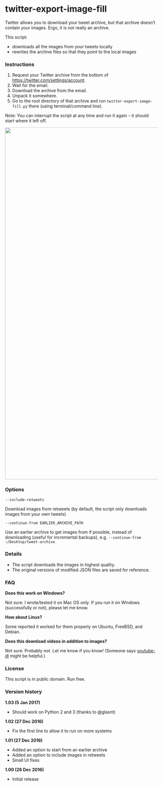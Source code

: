 # twitter-export-image-fill

Twitter allows you to download your tweet archive, but that archive doesn’t contain your images. Ergo, it is not really an archive.

This script:
- downloads all the images from your tweets locally
- rewrites the archive files so that they point to the local images


### Instructions

1. Request your Twitter archive from the bottom of https://twitter.com/settings/account.
2. Wait for the email.
3. Download the archive from the email.
4. Unpack it somewhere.
5. Go to the root directory of that archive and run `twitter-export-image-fill.py` there (using terminal/command line).

Note: You can interrupt the script at any time and run it again – it should start where it left off.

<img width="1154" src="https://cloud.githubusercontent.com/assets/2061609/21486338/edb3daf4-cb67-11e6-88ca-928b1b017b10.png">


### Options

`--include-retweets`

Download images from retweets (by default, the script only downloads images from your own tweets)

`--continue-from EARLIER_ARCHIVE_PATH`

Use an earlier archive to get images from if possible, instead of downloading (useful for incremental backups), e.g. `--continue-from ~/Desktop/tweet-archive`


### Details

- The script downloads the images in highest quality.
- The original versions of modified JSON files are saved for reference.


### FAQ

**Does this work on Windows?**

Not sure. I wrote/tested it on Mac OS only. If you run it on Windows (successfully or not), please let me know.

**How about Linux?**

Some reported it worked for them properly on Ubuntu, FreeBSD, and Debian.

**Does this download videos in addition to images?**

Not sure. Probably not. Let me know if you know! (Someone says <a href='https://rg3.github.io/youtube-dl'>youtube-dl</a> might be helpful.)


### License

This script is in public domain. Run free.


### Version history

**1.03 (5 Jan 2017)**
- Should work on Python 2 and 3 (thanks to @glasnt)

**1.02 (27 Dec 2016)**
- Fix the first line to allow it to run on more systems

**1.01 (27 Dec 2016)**
- Added an option to start from an earlier archive
- Added an option to include images in retweets
- Small UI fixes

**1.00 (26 Dec 2016)**
- Initial release
